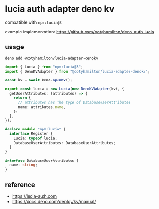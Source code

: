 # lucia auth adapter deno kv

compatible with `npm:lucia@3`

example implementation: https://github.com/cotyhamilton/deno-auth-lucia

## usage

```sh
deno add @cotyhamilton/lucia-adapter-denokv
```

```ts
import { Lucia } from "npm:lucia@3";
import { DenoKVAdapter } from "@cotyhamilton/lucia-adapter-denokv";

const kv = await Deno.openKv();

export const lucia = new Lucia(new DenoKVAdapter(kv), {
  getUserAttributes: (attributes) => {
    return {
      // attributes has the type of DatabaseUserAttributes
      name: attributes.name,
    };
  },
});

declare module "npm:lucia" {
  interface Register {
    Lucia: typeof lucia;
    DatabaseUserAttributes: DatabaseUserAttributes;
  }
}

interface DatabaseUserAttributes {
  name: string;
}
```

## reference

- https://lucia-auth.com
- https://docs.deno.com/deploy/kv/manual/

